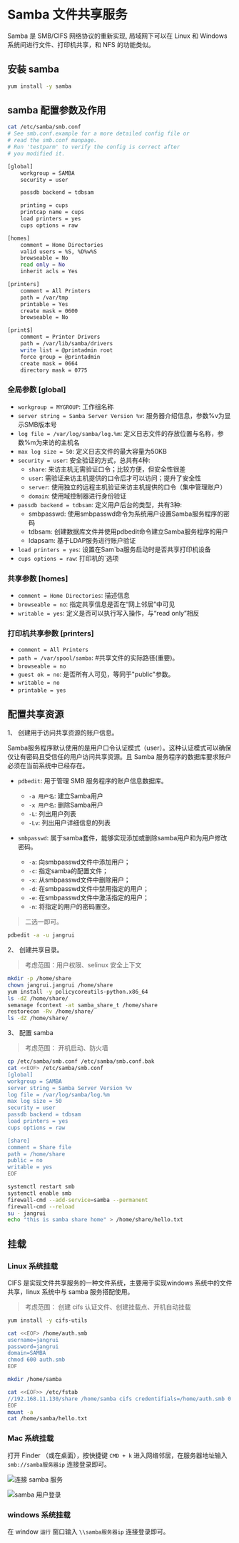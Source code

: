 <!--
 * @Author: jangrui
 * @Date: 2019-07-31 07:46:47
 * @LastEditors: jangrui
 * @LastEditTime: 2019-08-22 19:59:35
 * @version: 
 * @Descripttion: Samba 文件共享服务
 -->

# Samba 文件共享服务

Samba 是 SMB/CIFS 网络协议的重新实现, 局域网下可以在 Linux 和 Windows 系统间进行文件、打印机共享，和 NFS 的功能类似。

## 安装 samba

```bash
yum install -y samba
```

## samba 配置参数及作用

```bash
cat /etc/samba/smb.conf
# See smb.conf.example for a more detailed config file or
# read the smb.conf manpage.
# Run 'testparm' to verify the config is correct after
# you modified it.

[global]
    workgroup = SAMBA
    security = user

    passdb backend = tdbsam

    printing = cups
    printcap name = cups
    load printers = yes
    cups options = raw

[homes]
    comment = Home Directories
    valid users = %S, %D%w%S
    browseable = No
    read only = No
    inherit acls = Yes

[printers]
    comment = All Printers
    path = /var/tmp
    printable = Yes
    create mask = 0600
    browseable = No

[print$]
    comment = Printer Drivers
    path = /var/lib/samba/drivers
    write list = @printadmin root
    force group = @printadmin
    create mask = 0664
    directory mask = 0775
```

### 全局参数 [global]

- `workgroup = MYGROUP`: 工作组名称
- `server string = Samba Server Version %v`: 服务器介绍信息，参数%v为显示SMB版本号
- `log file = /var/log/samba/log.%m`: 定义日志文件的存放位置与名称，参数%m为来访的主机名
- `max log size = 50`: 定义日志文件的最大容量为50KB
- `security = user`: 安全验证的方式，总共有4种:
  - `share`: 来访主机无需验证口令；比较方便，但安全性很差
  - `user`: 需验证来访主机提供的口令后才可以访问；提升了安全性
  - `server`: 使用独立的远程主机验证来访主机提供的口令（集中管理账户）
  - `domain`: 使用域控制器进行身份验证
- `passdb backend = tdbsam`: 定义用户后台的类型，共有3种:
  - smbpasswd: 使用smbpasswd命令为系统用户设置Samba服务程序的密码
  - tdbsam: 创建数据库文件并使用pdbedit命令建立Samba服务程序的用户
  - ldapsam: 基于LDAP服务进行账户验证
- `load printers = yes`: 设置在Sam`ba服务启动时是否共享打印机设备
- `cups options = raw`: 打印机的`选项

### 共享参数 [homes]

- `comment = Home Directories`: 描述信息
- `browseable = no`: 指定共享信息是否在“网上邻居”中可见
- `writable = yes`: 定义是否可以执行写入操作，与“read only”相反

### 打印机共享参数 [printers]

- `comment = All Printers`
- `path = /var/spool/samba`: #共享文件的实际路径(重要)。
- `browseable = no`
- `guest ok = no`: 是否所有人可见，等同于"public"参数。
- `writable = no`
- `printable = yes`

## 配置共享资源

1、 创建用于访问共享资源的账户信息。

Samba服务程序默认使用的是用户口令认证模式（user）。这种认证模式可以确保仅让有密码且受信任的用户访问共享资源。且 Samba 服务程序的数据库要求账户必须在当前系统中已经存在。

- `pdbedit`: 用于管理 SMB 服务程序的账户信息数据库。
  - `-a 用户名`: 建立Samba用户
  - `-x 用户名`: 删除Samba用户
  - `-L`: 列出用户列表
  - `-Lv`: 列出用户详细信息的列表

- `smbpasswd`: 属于samba套件，能够实现添加或删除samba用户和为用户修改密码。
  - `-a`: 向smbpasswd文件中添加用户；
  - `-c`: 指定samba的配置文件；
  - `-x`: 从smbpasswd文件中删除用户；
  - `-d`: 在smbpasswd文件中禁用指定的用户；
  - `-e`: 在smbpasswd文件中激活指定的用户；
  - `-n`: 将指定的用户的密码置空。

> 二选一即可。

```bash
pdbedit -a -u jangrui
```

2、 创建共享目录。

> 考虑范围：用户权限、selinux 安全上下文

```bash
mkdir -p /home/share
chown jangrui.jangrui /home/share
yum install -y policycoreutils-python.x86_64
ls -dZ /home/share/
semanage fcontext -at samba_share_t /home/share
restorecon -Rv /home/share/
ls -dZ /home/share/
```

3、 配置 samba

> 考虑范围： 开机启动、防火墙

```bash
cp /etc/samba/smb.conf /etc/samba/smb.conf.bak
cat <<EOF> /etc/samba/smb.conf
[global]
workgroup = SAMBA
server string = Samba Server Version %v
log file = /var/log/samba/log.%m
max log size = 50
security = user
passdb backend = tdbsam
load printers = yes
cups options = raw

[share]
comment = Share file
path = /home/share
public = no
writable = yes
EOF

systemctl restart smb
systemctl enable smb
firewall-cmd --add-service=samba --permanent
firewall-cmd --reload
su - jangrui
echo "this is samba share home" > /home/share/hello.txt
```

## 挂载

### Linux 系统挂载

CIFS 是实现文件共享服务的一种文件系统，主要用于实现windows 系统中的文件共享，linux 系统中与 samba 服务搭配使用。

> 考虑范围： 创建 cifs 认证文件、创建挂载点、开机自动挂载

```bash
yum install -y cifs-utils

cat <<EOF> /home/auth.smb
username=jangrui
password=jangrui
domain=SAMBA
chmod 600 auth.smb
EOF

mkdir /home/samba

cat <<EOF>> /etc/fstab
//192.168.11.130/share /home/samba cifs credentifials=/home/auth.smb 0 0
EOF
mount -a
cat /home/samba/hello.txt
```

### Mac 系统挂载

打开 Finder （或在桌面），按快捷键 `CMD + k` 进入网络邻居，在服务器地址输入 `smb://samba服务器ip` 连接登录即可。

![连接 samba 服务](./images/samba-mac-smb.png)

![samba 用户登录](./images/samba-mac-login.png)

### windows 系统挂载

在 window `运行` 窗口输入 `\\samba服务器ip` 连接登录即可。
